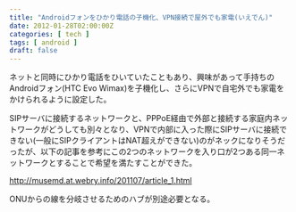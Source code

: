 ```yaml
---
title: "Androidフォンをひかり電話の子機化、VPN接続で屋外でも家電(いえでん)"
date: 2012-01-28T02:00:00Z
categories: [ tech ]
tags: [ android ]
draft: false
---
```


ネットと同時にひかり電話をひいていたこともあり、興味があって手持ちのAndroidフォン(HTC Evo Wimax)を子機化し、さらにVPNで自宅外でも家電をかけられるように設定した。

SIPサーバに接続するネットワークと、PPPoE経由で外部と接続する家庭内ネットワークがどうしても別々となり、VPNで内部に入った際にSIPサーバに接続できない(一般にSIPクライアントはNAT超えができない)のがネックになりそうだったが、以下の記事を参考にこの2つのネットワークを入り口が2つある同一ネットワークとすることで希望を満たすことができた。

http://musemd.at.webry.info/201107/article_1.html

ONUからの線を分岐させるためのハブが別途必要となる。